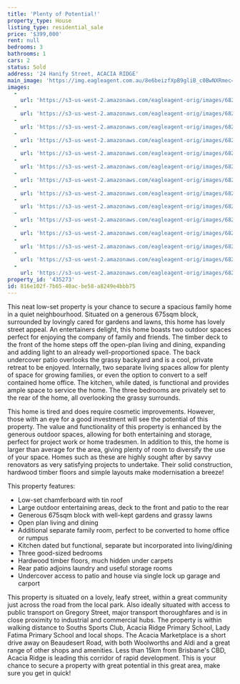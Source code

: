 ```yaml
---
title: 'Plenty of Potential!'
property_type: House
listing_type: residential_sale
price: '$399,000'
rent: null
bedrooms: 3
bathrooms: 1
cars: 2
status: Sold
address: '24 Hanify Street, ACACIA RIDGE'
main_image: 'https://img.eagleagent.com.au/8e6beizfXpB9gliB_c0BwNXRmec=/1280x854/smart/https://s3-us-west-2.amazonaws.com/eagleagent-orig/images/6822541/130838834-image-M.jpg'
images:
  -
    url: 'https://s3-us-west-2.amazonaws.com/eagleagent-orig/images/6822554/130838834-image-N.jpg'
  -
    url: 'https://s3-us-west-2.amazonaws.com/eagleagent-orig/images/6822553/130838834-image-L.jpg'
  -
    url: 'https://s3-us-west-2.amazonaws.com/eagleagent-orig/images/6822552/130838834-image-K.jpg'
  -
    url: 'https://s3-us-west-2.amazonaws.com/eagleagent-orig/images/6822551/130838834-image-J.jpg'
  -
    url: 'https://s3-us-west-2.amazonaws.com/eagleagent-orig/images/6822550/130838834-image-I.jpg'
  -
    url: 'https://s3-us-west-2.amazonaws.com/eagleagent-orig/images/6822549/130838834-image-H.jpg'
  -
    url: 'https://s3-us-west-2.amazonaws.com/eagleagent-orig/images/6822548/130838834-image-G.jpg'
  -
    url: 'https://s3-us-west-2.amazonaws.com/eagleagent-orig/images/6822547/130838834-image-F.jpg'
  -
    url: 'https://s3-us-west-2.amazonaws.com/eagleagent-orig/images/6822546/130838834-image-E.jpg'
  -
    url: 'https://s3-us-west-2.amazonaws.com/eagleagent-orig/images/6822545/130838834-image-D.jpg'
  -
    url: 'https://s3-us-west-2.amazonaws.com/eagleagent-orig/images/6822544/130838834-image-C.jpg'
  -
    url: 'https://s3-us-west-2.amazonaws.com/eagleagent-orig/images/6822543/130838834-image-B.jpg'
  -
    url: 'https://s3-us-west-2.amazonaws.com/eagleagent-orig/images/6822542/130838834-image-A.jpg'
  -
    url: 'https://s3-us-west-2.amazonaws.com/eagleagent-orig/images/6822541/130838834-image-M.jpg'
property_id: '435273'
id: 816e102f-7b65-40ac-be58-a8249e4bbb75
---
```

This neat low-set property is your chance to secure a spacious family home in a quiet neighbourhood.  Situated on a generous 675sqm block, surrounded by lovingly cared for gardens and lawns, this home has lovely street appeal. An entertainers delight, this home boasts two outdoor spaces perfect for enjoying the company of family and friends. The timber deck to the front of the home steps off the open-plan living and dining, expanding and adding light to an already well-proportioned space. The back undercover patio overlooks the grassy backyard and is a cool, private retreat to be enjoyed. Internally, two separate living spaces allow for plenty of space for growing families, or even the option to convert to a self contained home office. The kitchen, while dated, is functional and provides ample space to service the home. The three bedrooms are privately set to the rear of the home, all overlooking the grassy surrounds.

This home is tired and does require cosmetic improvements. However, those with an eye for a good investment will see the potential of this property. The value and functionality of this property is enhanced by the generous outdoor spaces, allowing for both entertaining and storage, perfect for project work or home tradesmen. In addition to this, the home is larger than average for the area, giving plenty of room to diversify the use of your space. Homes such as these are highly sought after by savvy renovators as very satisfying projects to undertake. Their solid construction, hardwood timber floors and simple layouts make modernisation a breeze!

This property features:

*  Low-set chamferboard with tin roof
*  Large outdoor entertaining areas, deck to the front and patio to the rear
*  Generous 675sqm block with well-kept gardens and grassy lawns
*  Open plan living and dining
*  Additional separate family room, perfect to be converted to home office or rumpus
*  Kitchen dated but functional, separate but incorporated into living/dining
*  Three good-sized bedrooms
*  Hardwood timber floors, much hidden under carpets
*  Rear patio adjoins laundry and useful storage rooms
*  Undercover access to patio and house via single lock up garage and carport

This property is situated on a lovely, leafy street, within a great community just across the road from the local park. Also ideally situated with access to public transport on Gregory Street, major transport thoroughfares and is in close proximity to industrial and commercial hubs. The property is within walking distance to Souths Sports Club, Acacia Ridge Primary School, Lady Fatima Primary School and local shops. The Acacia Marketplace is a short drive away on Beaudesert Road, with both Woolworths and Aldi and a great range of other shops and amenities. Less than 15km from Brisbane's CBD, Acacia Ridge is leading this corridor of rapid development. This is your chance to secure a property with great potential in this great area, make sure you get in quick!